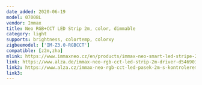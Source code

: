 ```yaml
---
date_added: 2020-06-19
model: 07008L
vendor: Immax
title: Neo RGB+CCT LED Strip 2m, color, dimmable
category: light
supports: brightness, colortemp, colorxy
zigbeemodel: ['IM-Z3.0-RGBCCT']
compatible: [z2m,zha]
mlink: https://www.immaxneo.cz/en/products/immax-neo-smart-led-stripe-2m-color-dimmable-zigbee-3-0/
link: https://www.alza.de/immax-neo-rgb-cct-led-strip-2m-driver-d5469035.htm
link2: https://www.alza.cz/immax-neo-rgb-cct-led-pasek-2m-s-kontrolerem-d5377385.htm
link3: 
---
```

